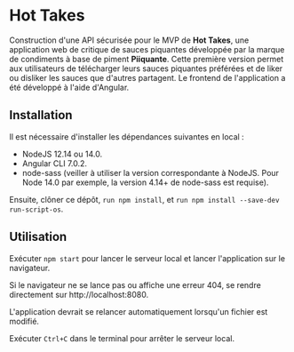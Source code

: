 # Hot Takes #

Construction d'une API sécurisée pour le MVP de __Hot Takes__, une application web de critique de sauces piquantes développée par la marque de condiments à base de piment __Piiquante__. Cette première version permet aux utilisateurs de télécharger leurs sauces piquantes préférées et de liker ou disliker les sauces que d'autres partagent. Le frontend de l'application a été développé à l'aide d'Angular.

## Installation ##

Il est nécessaire d'installer les dépendances suivantes en local :
- NodeJS 12.14 ou 14.0.
- Angular CLI 7.0.2.
- node-sass (veiller à utiliser la version correspondante à NodeJS. Pour Node 14.0 par exemple, la version 4.14+ de node-sass est requise).

Ensuite, clôner ce dépôt, `run npm install`, et `run npm install --save-dev run-script-os`.


## Utilisation ##

Exécuter `npm start` pour lancer le serveur local et lancer l'application sur le navigateur.

Si le navigateur ne se lance pas ou affiche une erreur 404, se rendre directement sur http://localhost:8080.

L'application devrait se relancer automatiquement lorsqu'un fichier est modifié.

Exécuter `Ctrl+C` dans le terminal pour arrêter le serveur local.
